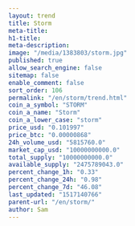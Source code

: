 ```yaml
---
layout: trend
title: Storm
meta-title: 
h1-title: 
meta-description: 
image: "/media/1383803/storm.jpg"
published: true
allow_search_engine: false
sitemap: false
enable_comment: false
sort_order: 106
permalink: "/en/storm/trend.html"
coin_a_symbol: "STORM"
coin_a_name: "Storm"
coin_a_lower_case: "storm"
price_usd: "0.101997"
price_btc: "0.00000868"
24h_volume_usd: "5815760.0"
market_cap_usd: "10000000000.0"
total_supply: "10000000000.0"
available_supply: "2475789043.0"
percent_change_1h: "0.33"
percent_change_24h: "0.98"
percent_change_7d: "46.08"
last_updated: "1517140766"
parent-url: "/en/storm/"
author: Sam
---
```


